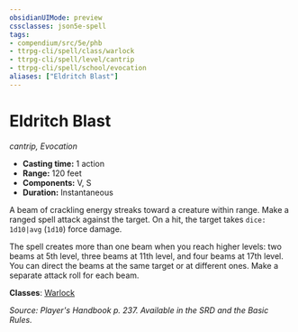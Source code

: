 ```yaml
---
obsidianUIMode: preview
cssclasses: json5e-spell
tags:
- compendium/src/5e/phb
- ttrpg-cli/spell/class/warlock
- ttrpg-cli/spell/level/cantrip
- ttrpg-cli/spell/school/evocation
aliases: ["Eldritch Blast"]
---
```

# Eldritch Blast
*cantrip, Evocation*  

- **Casting time:** 1 action
- **Range:** 120 feet
- **Components:** V, S
- **Duration:** Instantaneous

A beam of crackling energy streaks toward a creature within range. Make a ranged spell attack against the target. On a hit, the target takes `dice: 1d10|avg` (`1d10`) force damage.

The spell creates more than one beam when you reach higher levels: two beams at 5th level, three beams at 11th level, and four beams at 17th level. You can direct the beams at the same target or at different ones. Make a separate attack roll for each beam.

**Classes**: [Warlock](compendium/classes/warlock.md)

*Source: Player's Handbook p. 237. Available in the SRD and the Basic Rules.*